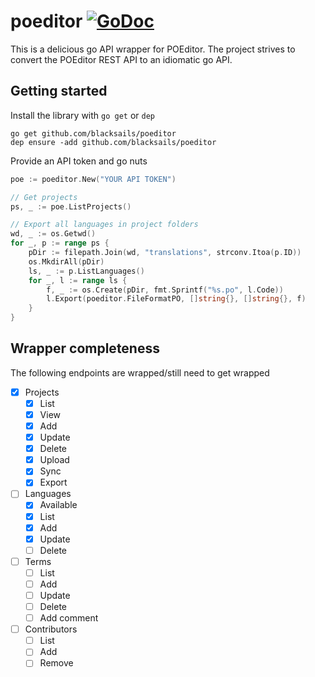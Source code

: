 # poeditor [![GoDoc](https://godoc.org/github.com/blacksails/poeditor?status.svg)](https://godoc.org/github.com/blacksails/poeditor)

This is a delicious go API wrapper for POEditor. The project strives to convert
the POEditor REST API to an idiomatic go API.

## Getting started

Install the library with `go get` or `dep`

```
go get github.com/blacksails/poeditor
dep ensure -add github.com/blacksails/poeditor
```

Provide an API token and go nuts

```go
poe := poeditor.New("YOUR API TOKEN")

// Get projects
ps, _ := poe.ListProjects()

// Export all languages in project folders
wd, _ := os.Getwd()
for _, p := range ps {
    pDir := filepath.Join(wd, "translations", strconv.Itoa(p.ID))
    os.MkdirAll(pDir)
    ls, _ := p.ListLanguages()
    for _, l := range ls {
        f, _ := os.Create(pDir, fmt.Sprintf("%s.po", l.Code))
        l.Export(poeditor.FileFormatPO, []string{}, []string{}, f)
    }
}
```

## Wrapper completeness
The following endpoints are wrapped/still need to get wrapped

- [x] Projects
  - [x] List
  - [x] View
  - [x] Add
  - [x] Update
  - [x] Delete
  - [x] Upload
  - [x] Sync
  - [x] Export
- [ ] Languages
  - [x] Available
  - [x] List
  - [x] Add
  - [x] Update
  - [ ] Delete
- [ ] Terms
  - [ ] List
  - [ ] Add
  - [ ] Update
  - [ ] Delete
  - [ ] Add comment
- [ ] Contributors
  - [ ] List
  - [ ] Add
  - [ ] Remove
